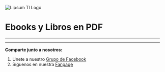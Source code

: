 ![Lipsum TI Logo](https://avatars1.githubusercontent.com/u/34778222?s=120 "Lipsum TI")

# Ebooks y Libros en PDF
----------


----------

**Comparte junto a nosotros:**

1. Unete a nuestro [Grupo de Facebook](https://www.facebook.com/groups/222210344882119/)
2. Síguenos en nuestra [Fanpage](https://www.facebook.com/lipsum.ti/?ref=bookmarks)